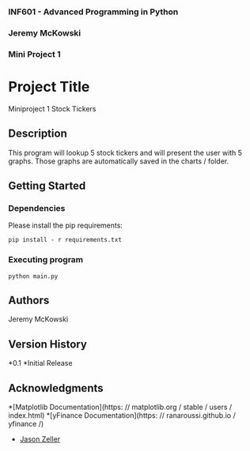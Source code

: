 ### INF601 - Advanced Programming in Python
### Jeremy McKowski
### Mini Project 1


# Project Title

Miniproject 1
Stock Tickers

## Description

This program will lookup 5 stock tickers and will present the user with 5 graphs.
Those graphs are automatically saved in the charts / folder.

## Getting Started

### Dependencies

Please install the pip requirements: 
``` 
pip install - r requirements.txt
```

### Executing program

```
python main.py
```

## Authors

Jeremy McKowski

## Version History

*0.1
*Initial Release

## Acknowledgments

*[Matplotlib Documentation](https: // matplotlib.org / stable / users / index.html)
*[yFinance Documentation](https: // ranaroussi.github.io / yfinance /)
* [Jason Zeller](https://www.youtube.com/@profzeller)
